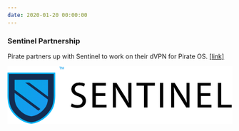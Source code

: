 ```yaml
---
date: 2020-01-20 00:00:00
---
```


### Sentinel Partnership

Pirate partners up with Sentinel to work on their dVPN for Pirate OS. [[link]](https://sentinel.co/)

[![Sentinel Partnership](assets/img/posts/Sentinel-Partnership-768x197.png)](assets/img/posts/Sentinel-Partnership-768x197.png)

